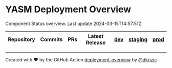 # YASM Deployment Overview

Component Status overview. Last update 2024-03-15T14:57:51Z

| Repository | Commits | PRs | Latest Release |  [dev](https://dev-yasm.prodyna.com) |  [staging](https://staging-yasm.prodyna.com) |  [prod](https://yasm.prodyna.com) | 
| --- | --- | --- | -- |  --- |  --- |  --- | 




---

Created with :heart: by the GitHub Action [deployment-overview](https://github.com/prodyna/deployment-overview) by [@dkrizic](https://github.com/dkrizic)

